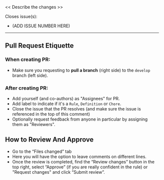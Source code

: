 << Describe the changes >>

Closes issue(s): 
- (ADD ISSUE NUMBER HERE)

----

## Pull Request Etiquette

### **When creating PR:**
- Make sure you requesting to **pull a branch** (right side) to the `develop` branch (left side).

### **After creating PR:**
- Add yourself (and co-authors) as "Assignees" for PR.
- Add label to indicate if it's a `Rule`, `Definition` or `Chore`.
- Close the issue that the PR resolves (and make sure the issue is referenced in the top of this comment)
- Optionally request feedback from anyone in particular by assigning them as "Reviewers".

## How to Review And Approve
- Go to the “Files changed” tab
- Here you will have the option to leave comments on different lines. 
- Once the review is completed, find the “Review changes” button in the top right, select “Approve” (if you are really confident in the rule) or "Request changes" and click “Submit review”.